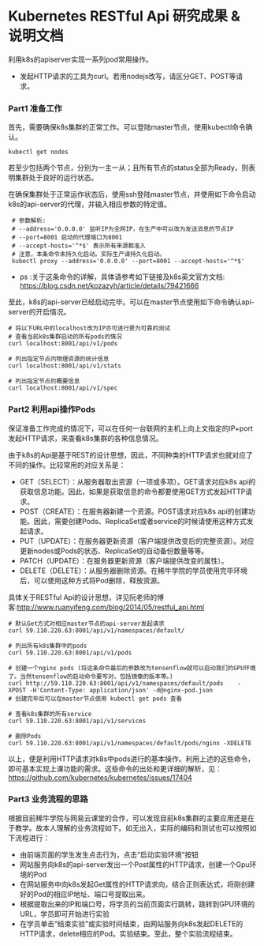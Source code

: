 # Kubernetes RESTful Api 研究成果 & 说明文档

利用k8s的apiserver实现一系列pod常用操作。
* 发起HTTP请求的工具为curl。若用nodejs改写，请区分GET、POST等请求。

### Part1 准备工作
首先，需要确保k8s集群的正常工作。可以登陆master节点，使用kubectl命令确认。

	kubectl get nodes

若至少包括两个节点，分别为一主一从；且所有节点的status全部为Ready，则表明集群处于良好的运行状态。

在确保集群处于正常运作状态后，使用ssh登陆master节点，并使用如下命令启动k8s的api-server的代理，并输入相应参数的特定值。

	 # 参数解析:
	 # --address='0.0.0.0' 监听IP为全网IP，在生产中可以改为发送消息的节点IP
	 # --port=8001 启动的代理端口为8001
	 # --accept-hosts='^*$' 表示所有来源都准入
	 # 注意，本条命令未持久化启动。实际生产请持久化启动。
	 kubectl proxy --address='0.0.0.0' --port=8001 --accept-hosts='^*$'

* ps :关于这条命令的详解，具体请参考如下链接及k8s英文官方文档: https://blog.csdn.net/kozazyh/article/details/79421666

至此，k8s的api-server已经启动完毕。可以在master节点使用如下命令确认api-server的开启情况。

	# 将以下URL中的localhost改为IP亦可进行更为可靠的测试
	# 查看当前k8s集群启动的所有pods的情况
	curl localhost:8001/api/v1/pods
	
	# 列出指定节点内物理资源的统计信息
	curl localhost:8001/api/v1/stats
	
	# 列出指定节点的概要信息
	curl localhost:8001/api/v1/spec


### Part2 利用api操作Pods
保证准备工作完成的情况下，可以在任何一台联网的主机上向上文指定的IP+port发起HTTP请求，来查看k8s集群的各种信息情况。

由于k8s的Api是基于REST的设计思想，因此，不同种类的HTTP请求也就对应了不同的操作。比较常用的对应关系是：
* GET（SELECT）：从服务器取出资源（一项或多项）。GET请求对应k8s api的获取信息功能。因此，如果是获取信息的命令都要使用GET方式发起HTTP请求。
* POST（CREATE）：在服务器新建一个资源。POST请求对应k8s api的创建功能。因此，需要创建Pods、ReplicaSet或者service的时候请使用这种方式发起请求。
* PUT（UPDATE）：在服务器更新资源（客户端提供改变后的完整资源）。对应更新nodes或Pods的状态、ReplicaSet的自动备份数量等等。
* PATCH（UPDATE）：在服务器更新资源（客户端提供改变的属性）。
* DELETE（DELETE）：从服务器删除资源。在稀牛学院的学员使用完毕环境后，可以使用这种方式将Pod删除，释放资源。

具体关于RESTful Api的设计思想，详见阮老师的博客:http://www.ruanyifeng.com/blog/2014/05/restful_api.html

	# 默认Get方式对相应master节点的api-server发起请求
	curl 59.110.220.63:8001/api/v1/namespaces/default/
	
	# 列出所有k8s集群中的pods
	curl 59.110.220.63:8001/api/v1/pods
	
	# 创建一个nginx pods (将这条命令最后的参数改为tensenflow就可以启动我们的GPU环境了。当然tensenflow的启动命令要写对，包括镜像的版本等。)
	curl http://59.110.220.63:8001/api/v1/namespaces/default/pods    -XPOST -H'Content-Type: application/json' -d@nginx-pod.json
	# 创建完毕后可以在master节点使用 kubectl get pods 查看
	
	# 查看k8s集群的所有service
	curl 59.110.220.63:8001/api/v1/services
	
	# 删除Pods
	curl 59.110.220.63:8001/api/v1/namespaces/default/pods/nginx -XDELETE

以上，便是利用HTTP请求对k8s中pods进行的基本操作。利用上述的这些命令，即可基本实现上课功能的需求。这些命令的出处和更详细的解析，见：https://github.com/kubernetes/kubernetes/issues/17404

### Part3 业务流程的思路
根据目前稀牛学院与网易云课堂的合作，可以发现目前k8s集群的主要应用还是在于教学。故本人理解的业务流程如下。如无出入，实际的编码和测试也可以按照如下流程进行：
* 由前端页面的学生发生点击行为，点击“启动实验环境”按钮
* 网站服务向k8s的api-server发出一个Post属性的HTTP请求，创建一个Gpu环境的Pod
* 在网站服务中向k8s发起Get属性的HTTP请求向，结合正则表达式，将刚创建好的Pod的相应IP地址、端口号提取出来。
* 根据提取出来的IP和端口号，将学员的当前页面实行跳转，跳转到GPU环境的URL，学员即可开始进行实验
* 在学员单击“结束实验”或实验时间结束，由网站服务向k8s发起DELETE的HTTP请求，delete相应的Pod。实验结束。至此，整个实验流程结束。


